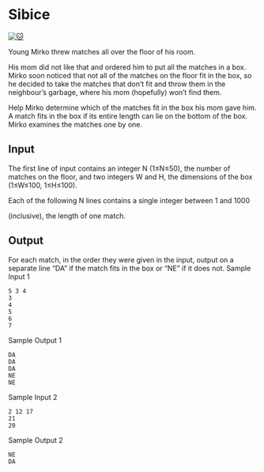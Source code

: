 # Sibice

[![:cat:](https://open.kattis.com/favicon)](https://open.kattis.com/problems/sibice)

Young Mirko threw matches all over the floor of his room.

His mom did not like that and ordered him to put all the matches in a box. Mirko soon noticed that not all of the matches on the floor fit in the box, so he decided to take the matches that don’t fit and throw them in the neighbour’s garbage, where his mom (hopefully) won’t find them.

Help Mirko determine which of the matches fit in the box his mom gave him. A match fits in the box if its entire length can lie on the bottom of the box. Mirko examines the matches one by one.


## Input

The first line of input contains an integer N
(1≤N≤50), the number of matches on the floor, and two integers W and H, the dimensions of the box (1≤W≤100, 1≤H≤100).

Each of the following N lines contains a single integer between 1 and 1000

(inclusive), the length of one match.

## Output

For each match, in the order they were given in the input, output on a separate line “DA” if the match fits in the box or “NE” if it does not.
Sample Input 1
```
5 3 4
3
4
5
6
7
```
Sample Output 1
```
DA
DA
DA
NE
NE
```

Sample Input 2
```
2 12 17
21
20
```
Sample Output 2
```
NE
DA
```
